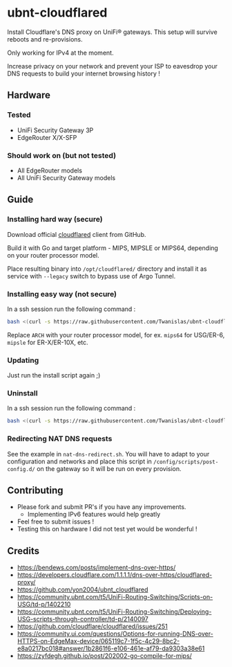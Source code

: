 # ubnt-cloudflared
Install Cloudflare's DNS proxy on UniFi® gateways. This setup will survive reboots and re-provisions.

Only working for IPv4 at the moment.

Increase privacy on your network and prevent your ISP to eavesdrop your DNS requests to build your internet browsing history !

## Hardware
### Tested
* UniFi Security Gateway 3P
* EdgeRouter X/X-SFP

### Should work on (but not tested)
* All EdgeRouter models
* All UniFi Security Gateway models

## Guide
### Installing hard way (secure)
Download official [cloudflared](https://github.com/cloudflare/cloudflared/) client from GitHub.

Build it with Go and target platform - MIPS, MIPSLE or MIPS64, depending on your router processor model.

Place resulting binary into `/opt/cloudflared/` directory and install it as service with `--legacy` switch to bypass use of Argo Tunnel.

### Installing easy way (not secure)
In a ssh session run the following command :
```sh
bash <(curl -s https://raw.githubusercontent.com/Twanislas/ubnt-cloudflared/master/install.sh) ARCH
```
Replace `ARCH` with your router processor model, for ex. `mips64` for USG/ER-6, `mipsle` for ER-X/ER-10X, etc.

### Updating
Just run the install script again ;)

### Uninstall
In a ssh session run the following command :
```sh
bash <(curl -s https://raw.githubusercontent.com/Twanislas/ubnt-cloudflared/master/uninstall.sh)
```

### Redirecting NAT DNS requests
See the example in `nat-dns-redirect.sh`. You will have to adapt to your configuration and networks and place this script in `/config/scripts/post-config.d/` on the gateway so it will be run on every provision.

## Contributing
* Please fork and submit PR's if you have any improvements.
	* Implementing IPv6 features would help greatly
* Feel free to submit issues !
* Testing this on hardware I did not test yet would be wonderful !

## Credits
* https://bendews.com/posts/implement-dns-over-https/
* https://developers.cloudflare.com/1.1.1.1/dns-over-https/cloudflared-proxy/
* https://github.com/yon2004/ubnt_cloudflared
* https://community.ubnt.com/t5/UniFi-Routing-Switching/Scripts-on-USG/td-p/1402210
* https://community.ubnt.com/t5/UniFi-Routing-Switching/Deploying-USG-scripts-through-controller/td-p/2140097
* https://github.com/cloudflare/cloudflared/issues/251
* https://community.ui.com/questions/Options-for-running-DNS-over-HTTPS-on-EdgeMax-device/065119c7-1f5c-4c29-8bc2-e8a0217bc018#answer/1b2861f6-e106-461e-af79-da9303a38e61
* https://zyfdegh.github.io/post/202002-go-compile-for-mips/
